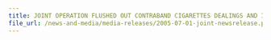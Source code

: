 ```yaml
---
title: JOINT OPERATION FLUSHED OUT CONTRABAND CIGARETTES DEALINGS AND IMMIGRATION OFFENDERS AT YEW TEE 
file_url: /news-and-media/media-releases/2005-07-01-joint-newsrelease.pdf
---
```

